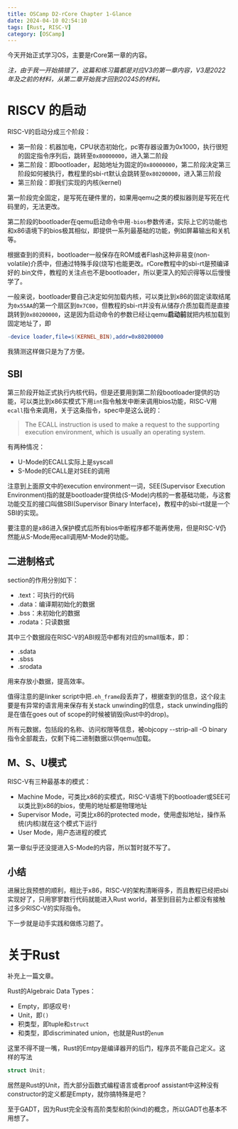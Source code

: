 ```yaml
---
title: OSCamp D2-rCore Chapter 1-Glance
date: 2024-04-10 02:54:10
tags: [Rust, RISC-V]
category: [OSCamp]
---
```


今天开始正式学习OS，主要是rCore第一章的内容。

_注，由于我一开始搞错了，这篇和练习篇都是对应V3的第一章内容，V3是2022年及之前的材料，从第二章开始我才回到2024S的材料。_

# RISCV 的启动
RISC-V的启动分成三个阶段：
* 第一阶段：机器加电，CPU状态初始化，pc寄存器设置为0x1000，执行很短的固定指令序列后，跳转至`0x80000000`，进入第二阶段
* 第二阶段：即bootloader，起始地址为固定的`0x80000000`，第二阶段决定第三阶段如何被执行，教程里的sbi-rt默认会跳转至`0x80200000`，进入第三阶段
* 第三阶段：即我们实现的内核(kernel)

第一阶段完全固定，是写死在硬件里的，如果用qemu之类的模拟器则是写死在代码里的，无法更改。

第二阶段的bootloader在qemu启动命令中用`-bios`参数传递，实际上它的功能也和x86语境下的bios极其相似，即提供一系列最基础的功能，例如屏幕输出和关机等。

根据查到的资料，bootloader一般保存在ROM或者Flash这种非易变(non-volatile)介质中，但通过特殊手段(烧写)也能更改。rCore教程中的sbi-rt是预编译好的.bin文件，教程的关注点也不是bootloader，所以更深入的知识得等以后慢慢学了。

一般来说，bootloader要自己决定如何加载内核，可以类比到x86的固定读取结尾为`0x55AA`的第一个扇区到`0x7C00`，但教程的sbi-rt并没有从储存介质加载而是直接跳转到`0x80200000`，这是因为启动命令的参数已经让qemu**启动前**就把内核加载到固定地址了，即
```Makefile
-device loader,file=$(KERNEL_BIN),addr=0x80200000
```

我猜测这样做只是为了方便。

## SBI

第三阶段开始正式执行内核代码，但是还要用到第二阶段bootloader提供的功能，可以类比到x86实模式下用`int`指令触发中断来调用bios功能，RISC-V用`ecall`指令来调用，关于这条指令，spec中是这么说的：

> The ECALL instruction is used to make a request to the supporting execution environment, which is
 usually an operating system.

有两种情况：
* U-Mode的ECALL实际上是syscall
* S-Mode的ECALL是对SEE的调用

注意到上面原文中的execution environment一词，SEE(Supervisor Execution Environment)指的就是bootloader提供给(S-Mode)内核的一套基础功能，与这套功能交互的接口叫做SBI(Supervisor Binary Interface)，教程中的sbi-rt就是一个SBI的实现。

要注意的是x86进入保护模式后所有bios中断程序都不能再使用，但是RISC-V仍然能从S-Mode用ecall调用M-Mode的功能。

## 二进制格式
section的作用分别如下：
* .text：可执行的代码
* .data：编译期初始化的数据
* .bss：未初始化的数据
* .rodata：只读数据

其中三个数据段在RISC-V的ABI规范中都有对应的small版本，即：
* .sdata
* .sbss
* .srodata

用来存放小数据，提高效率。

值得注意的是linker script中把`.eh_frame`段丢弃了，根据查到的信息，这个段主要是有异常的语言用来保存有关stack unwinding的信息，stack unwinding指的是在值在goes out of scope的时候被销毁(Rust中的drop)。

所有元数据，包括段的名称、访问权限等信息，被objcopy --strip-all -O binary指令全部裁去，仅剩下纯二进制数据以供qemu加载。

## M、S、U模式
RISC-V有三种最基本的模式：
* Machine Mode，可类比x86的实模式，RISC-V语境下的bootloader或SEE可以类比到x86的bios，使用的地址都是物理地址
* Supervisor Mode，可类比x86的protected mode，使用虚拟地址，操作系统(内核)就在这个模式下运行
* User Mode，用户态进程的模式

第一章似乎还没提进入S-Mode的内容，所以暂时就不写了。

## 小结
进展比我预想的顺利，相比于x86，RISC-V的架构清晰得多，而且教程已经把sbi实现好了，只用寥寥数行代码就能进入Rust world，甚至到目前为止都没有接触过多少RISC-V的实际指令。

下一步就是动手实践和做练习题了。

# 关于Rust
补充上一篇文章。

Rust的Algebraic Data Types：

* Empty，即感叹号`!`
* Unit，即`()`
* 积类型，即tuple和`struct`
* 和类型，即discriminated union，也就是Rust的`enum`

这里不得不提一嘴，Rust的Emtpy是编译器开的后门，程序员不能自己定义。这样的写法
```Rust
struct Unit;
```

居然是Rust的Unit，而大部分函数式编程语言或者proof assistant中这种没有constructor的定义都是Empty，就你搞特殊是吧？

至于GADT，因为Rust完全没有高阶类型和阶(kind)的概念，所以GADT也基本不用想了。

